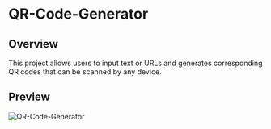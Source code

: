 # QR-Code-Generator

## Overview
This project allows users to input text or URLs and generates corresponding QR codes that can be scanned by any device.

## Preview
![QR-Code-Generator](https://github.com/nguyetha79/Javascript-Projects/blob/main/product-page/images/product-page.gif)

